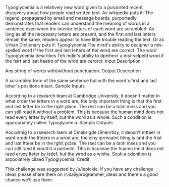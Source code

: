 
Typoglycemia is a relatively new word given to a purported recent discovery about how people read written text. As wikipedia puts it:
The legend, propagated by email and message boards, purportedly demonstrates that readers can understand the meaning of words in a sentence even when the
interior letters of each word are scrambled. As long as all the necessary letters are present, and the first and last letters remain the same, readers appear to
have little trouble reading the text.
Or as Urban Dictionary puts it:
Typoglycemia
The mind's ability to decipher a mis-spelled word if the first and last letters of the word are correct.
The word Typoglycemia describes Teh mdin's atbiliy to dpeihecr a msi-selpeld wrod if the fsirt and lsat lteetrs of the wrod are cerorct.
Input Description

Any string of words with/without punctuation.
Output Description

A scrambled form of the same sentence but with the word's first and last letter's positions intact.
Sample Inputs

According to a research team at Cambridge University, it doesn't matter in what order the letters in a word are, 
the only important thing is that the first and last letter be in the right place. 
The rest can be a total mess and you can still read it without a problem.
This is because the human mind does not read every letter by itself, but the word as a whole. 
Such a condition is appropriately called Typoglycemia.
Sample Outputs

Aoccdrnig to a rseearch taem at Cmabrigde Uinervtisy, it deosn't mttaer in waht oredr the ltteers in a wrod are, 
the olny iprmoatnt tihng is taht the frist and lsat ltteer be in the rghit pclae. 
The rset can be a taotl mses and you can sitll raed it wouthit a porbelm. 
Tihs is bcuseae the huamn mnid deos not raed ervey lteter by istlef, but the wrod as a wlohe. 
Scuh a cdonition is arppoiatrely cllaed Typoglycemia.
Credit

This challenge was suggested by /u/lepickle. If you have any challenge ideas please share them on /r/dailyprogrammer_ideas and there's a good chance we'll use
them.
